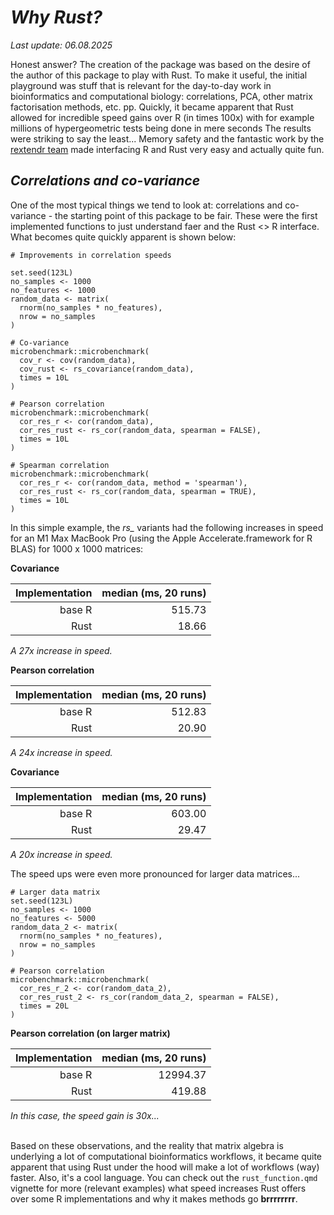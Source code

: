 # *Why Rust?*

*Last update: 06.08.2025* </br>

Honest answer? The creation of the package was based on the desire of the author
of this package to play with Rust. To make it useful, the initial playground was
stuff that is relevant for the day-to-day work in bioinformatics and computational
biology: correlations, PCA, other matrix factorisation methods, etc. pp. 
Quickly, it became apparent that Rust allowed for incredible speed gains over 
R (in times 100x) with for example millions of hypergeometric tests being done 
in mere seconds The results were striking to say the least... Memory safety and
the fantastic work by the [rextendr team](https://github.com/extendr/rextendr) 
made interfacing R and Rust very easy and actually quite fun.

## *Correlations and co-variance*

One of the most typical things we tend to look at: correlations and 
co-variance - the starting point of this package to be fair. These were the
first implemented functions to just understand faer and the Rust <> R
interface. What becomes quite quickly apparent is shown below:

```
# Improvements in correlation speeds

set.seed(123L)
no_samples <- 1000
no_features <- 1000
random_data <- matrix(
  rnorm(no_samples * no_features),
  nrow = no_samples
)

# Co-variance
microbenchmark::microbenchmark(
  cov_r <- cov(random_data),
  cov_rust <- rs_covariance(random_data),
  times = 10L
)

# Pearson correlation
microbenchmark::microbenchmark(
  cor_res_r <- cor(random_data),
  cor_res_rust <- rs_cor(random_data, spearman = FALSE),
  times = 10L
)

# Spearman correlation
microbenchmark::microbenchmark(
  cor_res_r <- cor(random_data, method = 'spearman'),
  cor_res_rust <- rs_cor(random_data, spearman = TRUE),
  times = 10L
)
```

In this simple example, the *rs_* variants had the following increases in speed
for an M1 Max MacBook Pro (using the Apple Accelerate.framework for R BLAS) for
1000 x 1000 matrices:

**Covariance**

|Implementation|median (ms, 20 runs)|
|--:|--:|
|base R| 515.73|
|Rust|18.66|

*A 27x increase in speed.*

**Pearson correlation**

|Implementation|median (ms, 20 runs)|
|--:|--:|
|base R| 512.83|
|Rust|20.90|

*A 24x increase in speed.*

**Covariance**

|Implementation|median (ms, 20 runs)|
|--:|--:|
|base R|603.00|
|Rust|29.47|

*A 20x increase in speed.*

The speed ups were even more pronounced for larger data matrices...

```
# Larger data matrix
set.seed(123L)
no_samples <- 1000
no_features <- 5000
random_data_2 <- matrix(
  rnorm(no_samples * no_features),
  nrow = no_samples
)

# Pearson correlation
microbenchmark::microbenchmark(
  cor_res_r_2 <- cor(random_data_2),
  cor_res_rust_2 <- rs_cor(random_data_2, spearman = FALSE),
  times = 20L
)
```

**Pearson correlation (on larger matrix)**

|Implementation|median (ms, 20 runs)|
|--:|--:|
|base R|12994.37|
|Rust|419.88|

*In this case, the speed gain is 30x...* </br></br>

Based on these observations, and the reality that matrix algebra is underlying
a lot of computational bioinformatics workflows, it became quite apparent that
using Rust under the hood will make a lot of workflows (way) faster. Also, 
it's a cool language. You can check out the `rust_function.qmd` vignette for
more (relevant examples) what speed increases Rust offers over some R
implementations and why it makes methods go **brrrrrrrr**.
